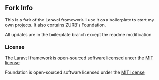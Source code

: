 ## Fork Info

This is a fork of the Laravel framework.
I use it as a boilerplate to start my own projects.
It also contains ZURB's Foundation.

All updates are in the boilerplate branch except the readme modification

### License

The Laravel framework is open-sourced software licensed under the [MIT license](http://opensource.org/licenses/MIT)

Foundation is open-sourced software licensed under the [MIT license](http://opensource.org/licenses/MIT)